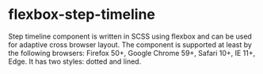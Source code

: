 # flexbox-step-timeline
Step timeline component is written in SCSS using flexbox and can be used for adaptive cross browser layout. The component is supported at least by the following browsers: Firefox 50+, Google Chrome 59+, Safari 10+, IE 11+, Edge. It has two styles: dotted and lined.
